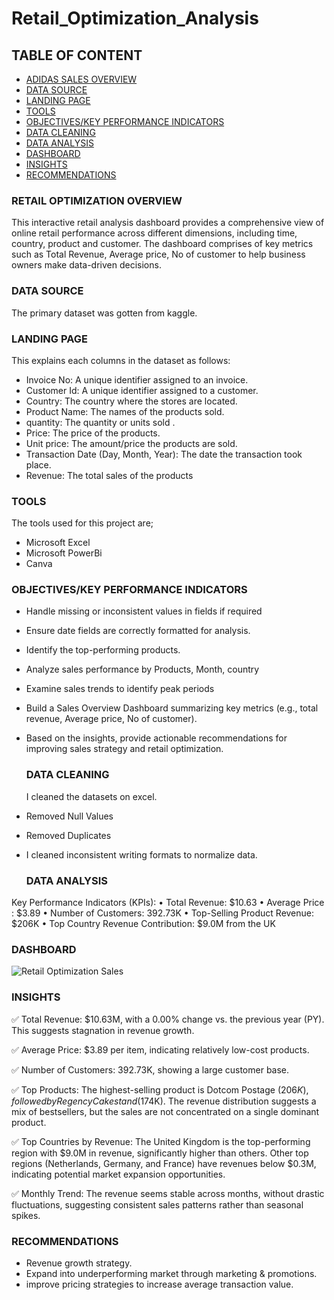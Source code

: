 # Retail_Optimization_Analysis

## TABLE OF CONTENT
- [ADIDAS SALES OVERVIEW](#adidas-sales-overview)
- [DATA SOURCE](#data-source)
- [LANDING PAGE](#landing-page)
- [TOOLS](#tools)
- [OBJECTIVES/KEY PERFORMANCE INDICATORS](#objectives/key-performance-indicators)
- [DATA CLEANING](#data-cleaning)
- [DATA ANALYSIS](#data-analysis)
- [DASHBOARD](#dashboard)
- [INSIGHTS](#insights)
- [RECOMMENDATIONS](#recommendations)


### RETAIL OPTIMIZATION OVERVIEW
This interactive retail analysis dashboard provides a comprehensive view of online retail performance across different dimensions, including time, country, product and customer. The dashboard comprises of key metrics such as Total Revenue, Average price, No of customer to help business owners make data-driven decisions.

### DATA SOURCE
The primary dataset was gotten from kaggle.

### LANDING PAGE
This explains each columns in the dataset as follows:

- Invoice No: A unique identifier assigned to an invoice.
- Customer Id: A unique identifier assigned to a customer.
- Country: The country where the stores are located.
- Product Name: The names of the products sold.
- quantity: The quantity or units sold .
- Price: The price of the products.
- Unit price: The amount/price the products are sold.
- Transaction Date (Day, Month, Year): The date the transaction took place.
- Revenue: The total sales of the products

### TOOLS
  The tools used for this project are;
  - Microsoft Excel
  - Microsoft PowerBi
  - Canva
 
 ### OBJECTIVES/KEY PERFORMANCE INDICATORS
    
- Handle missing or inconsistent values in fields if required
- Ensure date fields are correctly formatted for analysis.
- Identify the top-performing products.
- Analyze sales performance by Products, Month, country
- Examine sales trends to identify peak periods
- Build a Sales Overview Dashboard summarizing key metrics (e.g., total revenue, Average price, No of customer).
- Based on the insights, provide actionable recommendations for improving sales strategy and retail optimization.

  ### DATA CLEANING
  I cleaned the datasets on excel.
- Removed Null Values
- Removed Duplicates
- I cleaned inconsistent writing formats to normalize data.


  ### DATA ANALYSIS
Key Performance Indicators (KPIs):
	•	Total Revenue: $10.63
	•	Average Price : $3.89
	•	Number of Customers: 392.73K
	•	Top-Selling Product Revenue: $206K
	•	Top Country Revenue Contribution: $9.0M from the UK

 

### DASHBOARD
![Retail Optimization Sales](https://github.com/user-attachments/assets/80cec437-a313-4067-895c-c480d5084b47)




### INSIGHTS
✅ Total Revenue: $10.63M, with 
a 0.00% change vs. the previous year (PY). This suggests stagnation in revenue growth.

✅ Average Price: $3.89 per item, indicating relatively low-cost products.

✅ Number of Customers: 392.73K, showing a large customer base.

✅ Top Products:
The highest-selling product is Dotcom Postage ($206K), followed by Regency Cakestand ($174K).
The revenue distribution suggests a mix of bestsellers, but the sales are not concentrated on a single dominant product.

✅ Top Countries by Revenue:
The United Kingdom is the top-performing region with $9.0M in revenue, significantly higher than others.
Other top regions (Netherlands, Germany, and France) have revenues below $0.3M, indicating potential market expansion opportunities.

✅ Monthly Trend: The revenue seems stable across months, without drastic fluctuations, suggesting consistent sales patterns rather than seasonal spikes.

  
  ### RECOMMENDATIONS
  
- Revenue growth strategy.
- Expand into underperforming market through marketing & promotions.
- improve pricing strategies to increase average transaction value.

